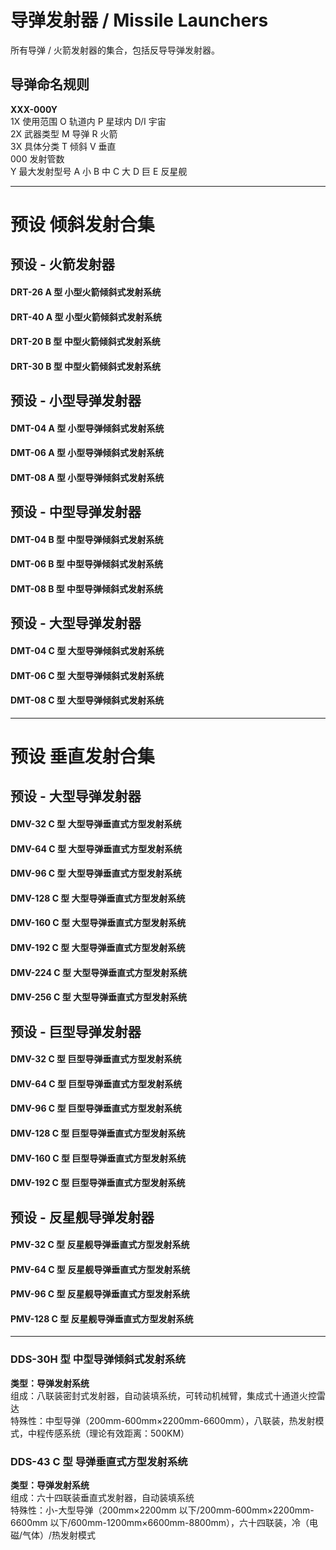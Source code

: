 # 导弹发射器 / Missile Launchers

所有导弹 / 火箭发射器的集合，包括反导导弹发射器。

## 导弹命名规则

**XXX-000Y**  
1X 使用范围 O 轨道内 P 星球内 D/I 宇宙  
2X 武器类型 M 导弹 R 火箭  
3X 具体分类 T 倾斜 V 垂直  
000 发射管数  
Y 最大发射型号 A 小 B 中 C 大 D 巨 E 反星舰

---

# 预设 倾斜发射合集

## 预设 - 火箭发射器

#### DRT-26 A 型 小型火箭倾斜式发射系统

#### DRT-40 A 型 小型火箭倾斜式发射系统

#### DRT-20 B 型 中型火箭倾斜式发射系统

#### DRT-30 B 型 中型火箭倾斜式发射系统

## 预设 - 小型导弹发射器

#### DMT-04 A 型 小型导弹倾斜式发射系统

#### DMT-06 A 型 小型导弹倾斜式发射系统

#### DMT-08 A 型 小型导弹倾斜式发射系统

## 预设 - 中型导弹发射器

#### DMT-04 B 型 中型导弹倾斜式发射系统

#### DMT-06 B 型 中型导弹倾斜式发射系统

#### DMT-08 B 型 中型导弹倾斜式发射系统

## 预设 - 大型导弹发射器

#### DMT-04 C 型 大型导弹倾斜式发射系统

#### DMT-06 C 型 大型导弹倾斜式发射系统

#### DMT-08 C 型 大型导弹倾斜式发射系统

---

# 预设 垂直发射合集

## 预设 - 大型导弹发射器

#### DMV-32 C 型 大型导弹垂直式方型发射系统

#### DMV-64 C 型 大型导弹垂直式方型发射系统

#### DMV-96 C 型 大型导弹垂直式方型发射系统

#### DMV-128 C 型 大型导弹垂直式方型发射系统

#### DMV-160 C 型 大型导弹垂直式方型发射系统

#### DMV-192 C 型 大型导弹垂直式方型发射系统

#### DMV-224 C 型 大型导弹垂直式方型发射系统

#### DMV-256 C 型 大型导弹垂直式方型发射系统

## 预设 - 巨型导弹发射器

#### DMV-32 C 型 巨型导弹垂直式方型发射系统

#### DMV-64 C 型 巨型导弹垂直式方型发射系统

#### DMV-96 C 型 巨型导弹垂直式方型发射系统

#### DMV-128 C 型 巨型导弹垂直式方型发射系统

#### DMV-160 C 型 巨型导弹垂直式方型发射系统

#### DMV-192 C 型 巨型导弹垂直式方型发射系统

## 预设 - 反星舰导弹发射器

#### PMV-32 C 型 反星舰导弹垂直式方型发射系统

#### PMV-64 C 型 反星舰导弹垂直式方型发射系统

#### PMV-96 C 型 反星舰导弹垂直式方型发射系统

#### PMV-128 C 型 反星舰导弹垂直式方型发射系统

---

### DDS-30H 型 中型导弹倾斜式发射系统

**类型：导弹发射系统**  
组成：八联装密封式发射器，自动装填系统，可转动机械臂，集成式十通道火控雷达  
特殊性：中型导弹（200mm-600mm×2200mm-6600mm），八联装，热发射模式，中程传感系统（理论有效距离：500KM）

### DDS-43 C 型 导弹垂直式方型发射系统

**类型：导弹发射系统**  
组成：六十四联装垂直式发射器，自动装填系统  
特殊性：小-大型导弹（200mm×2200mm 以下/200mm-600mm×2200mm-6600mm 以下/600mm-1200mm×6600mm-8800mm），六十四联装，冷（电磁/气体）/热发射模式
